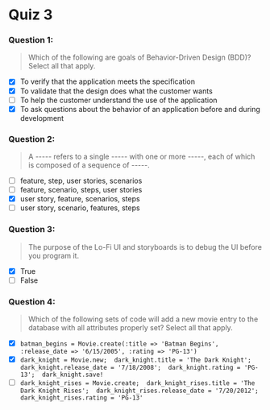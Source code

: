 # Quiz 3

### Question 1:
> Which of the following are goals of Behavior-Driven Design (BDD)? Select all that apply.

- [x] To verify that the application meets the specification
- [x] To validate that the design does what the customer wants
- [ ] To help the customer understand the use of the application
- [x] To ask questions about the behavior of an application before and during development

### Question 2:
> A ----- refers to a single ----- with one or more -----, each of which is composed of a sequence of -----.

- [ ] feature, step, user stories, scenarios
- [ ] feature, scenario, steps, user stories
- [x] user story, feature, scenarios, steps
- [ ] user story, scenario, features, steps

### Question 3:
> The purpose of the Lo-Fi UI and storyboards is to debug the UI before you program it.

- [x] True
- [ ] False

### Question 4:
> Which of the following sets of code will add a new movie entry to the database with all attributes properly set? Select all that apply.

- [x] `batman_begins = Movie.create(:title => 'Batman Begins', :release_date => '6/15/2005',
:rating => 'PG-13')`
- [x] `dark_knight = Movie.new; 
dark_knight.title = 'The Dark Knight'; 
dark_knight.release_date = '7/18/2008'; 
dark_knight.rating = 'PG-13'; 
dark_knight.save!`
- [ ] `dark_knight_rises = Movie.create; 
dark_knight_rises.title = 'The Dark Knight Rises'; 
dark_knight_rises.release_date = '7/20/2012'; 
dark_knight_rises.rating = 'PG-13'`
